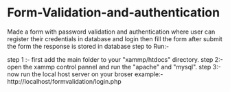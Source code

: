 # Form-Validation-and-authentication
Made a form with password validation and authentication where user can register their credentials in database and login then fill the form  after submit the form the response is stored in database
step to Run:-

step 1 :- first add the main folder to your "xammp/htdocs" directory.
step 2:- open the xammp control pannel and run the "apache" and "mysql".
step 3:-  now run the local host server on your broser example:- http://localhost/formvalidation/login.php
